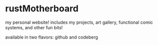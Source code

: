 # rustMotherboard

my personal website! includes my projects, art gallery, functional comic systems, and other fun bits!

available in two flavors: github and codeberg
